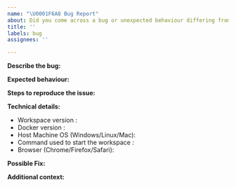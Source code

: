 ```yaml
---
name: "\U0001F6A8 Bug Report"
about: Did you come across a bug or unexpected behaviour differing from the docs?
title: ''
labels: bug
assignees: ''

---
```


<!--
Thanks for reporting a bug 🙌 ❤️

Before opening a new issue, please make sure that we do not have any duplicates already open. You can ensure this by searching the issue list for this repository. If there is a duplicate, please close your issue and add a comment to the existing issue instead. Also, be sure to check our documentation first: https://github.com/khulnasoft/ml-workspace
-->

**Describe the bug:**

<!-- Describe your issue, but please be descriptive! Thanks again 🙌 ❤️ -->

**Expected behaviour:**

<!-- A clear and concise description of what you expected to happen. -->

**Steps to reproduce the issue:**

<!-- include screenshots, logs, code or other info to help explain your problem -->

<!-- 
1. Go to '...'
2. Click on '....'
3. Scroll down to '....'
4. See error
-->

**Technical details:**

- Workspace version <!-- run `echo $WORKSPACE_VERSION` inside the workspace -->: 
- Docker version <!-- run `docker version` on host machine -->: 
- Host Machine OS (Windows/Linux/Mac): 
- Command used to start the workspace <!-- e.g. `docker run khulnasoft/ml-workspace:latest` -->:
- Browser (Chrome/Firefox/Safari):

**Possible Fix:**

<!--- Not obligatory, but suggest a fix or reason for the bug -->

**Additional context:**

<!-- Add any other context about the problem here. -->
